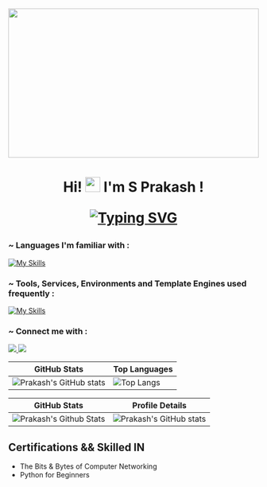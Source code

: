 #

<img src="welcome.gif" width="100%" height="300px">
<a align="center">
</a>
<h1 align="center"> Hi! <img  src="https://raw.githubusercontent.com/aemmadi/aemmadi/master/wave.gif" alt="chan" width="30px" height="30px"> I'm S Prakash !

[![Typing SVG](<https://readme-typing-svg.herokuapp.com?font=Montserrat&color=%246333F5&vCenter=true&lines=A+Undergraduate+B.Tech+CSE+Student,;Studying+at+SRM+University(VDP).;A+Web+and+Backend+Developer.;I’ll+never+be+perfect,+but+I+can+be+better.>)](https://git.io/typing-svg)
</h1>



<h3 align="left"> ~ Languages I'm familiar with :</h3>

[![My Skills](https://skillicons.dev/icons?i=c,cpp,python,html,css&theme=light)](https://skillicons.dev)

<h3 align="left"> ~ Tools, Services, Environments and Template Engines used frequently :</h3>

[![My Skills](https://skillicons.dev/icons?i=linux,git,github&theme=light)](https://skillicons.dev)

<h3 align="left"> ~ Connect me with :</h3>

<p align="left">
  <a href="https://www.instagram.com/iam_prakash03/" >
    <img src="https://skillicons.dev/icons?i=instagram" />
  </a>
  <a href="https://www.linkedin.com/in/prakash-s-82b67823b">
    <img src="https://skillicons.dev/icons?i=linkedin" />
  </a>
</p>



| GitHub Stats                                                                                           | Top Languages                                                                                            |
|--------------------------------------------------------------------------------------------------------|----------------------------------------------------------------------------------------------------------|
| ![Prakash's GitHub stats](https://github-readme-stats.vercel.app/api?username=PrakashS19&show_icons=true&theme=neon) | ![Top Langs](https://github-readme-stats.vercel.app/api/top-langs/?username=PrakashS19&layout=compact&theme=neon) |

| GitHub Stats                                                                                                   | Profile Details                                                                                               |
|---------------------------------------------------------------------------------------------------------------|---------------------------------------------------------------------------------------------------------------|
| ![Prakash's Github Stats](http://github-profile-summary-cards.vercel.app/api/cards/productive-time?username=PrakashS19&theme=2077&utcOffset={utcOffset}) | ![Prakash's GitHub stats](http://github-profile-summary-cards.vercel.app/api/cards/profile-details?username=PrakashS19&theme=2077) |



## Certifications && Skilled IN
- The Bits & Bytes of Computer Networking
- Python for Beginners

